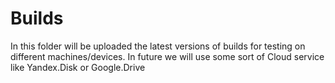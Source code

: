 # Builds

In this folder will be uploaded the latest versions of builds for testing on different machines/devices. In future we will use some sort of Cloud service like Yandex.Disk or Google.Drive